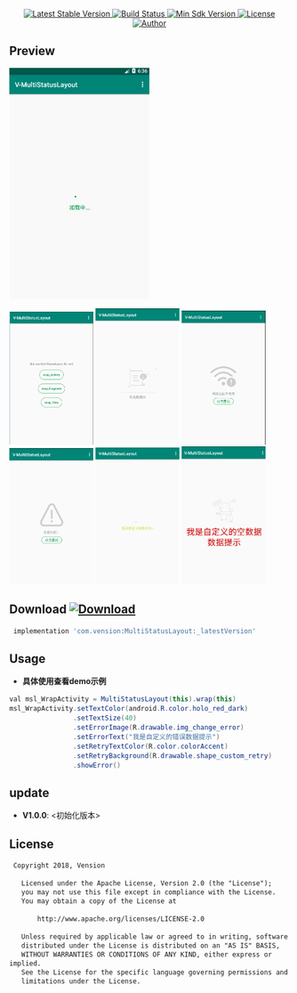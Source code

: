 <p align="center">
   <a href="https://bintray.com/vension/maven/MultiStatusLayout/_latestVersion">
    <img src="https://img.shields.io/badge/Jcenter-V1.0.0-brightgreen.svg?style=flat-square" alt="Latest Stable Version" />
  </a>
  <a href="https://travis-ci.org/Vension/V-MultiStatusLayout">
    <img src="https://travis-ci.org/Vension/V-MultiStatusLayout.svg?branch=master" alt="Build Status" />
  </a>
  <a href="https://developer.android.com/about/versions/android-4.0.html">
    <img src="https://img.shields.io/badge/API-15%2B-blue.svg?style=flat-square" alt="Min Sdk Version" />
  </a>
  <a href="http://www.apache.org/licenses/LICENSE-2.0">
    <img src="http://img.shields.io/badge/License-Apache%202.0-blue.svg?style=flat-square" alt="License" />
  </a>
  <a href="https://www.jianshu.com/u/38adb0e04e65">
    <img src="https://img.shields.io/badge/Author-Vension-orange.svg?style=flat-square" alt="Author" />
  </a>
</p>



## Preview
<p>
    <img src="images/GIF.gif" style="width: 50%;"/>
</p>
<p>
    <img src="images/image_1.jpg" style="width: 30%;"/>
    <img src="images/image_2.jpg" style="width: 30%;"/>
    <img src="images/image_3.jpg" style="width: 30%;"/>
    <img src="images/image_4.jpg" style="width: 30%;"/>
    <img src="images/image_5.jpg" style="width: 30%;"/>
    <img src="images/image_6.jpg" style="width: 30%;"/>
</p>


## Download [ ![Download](https://api.bintray.com/packages/vension/maven/MultiStatusLayout/images/download.svg) ](https://bintray.com/vension/maven/MultiStatusLayout/_latestVersion)
``` gradle
 implementation 'com.vension:MultiStatusLayout:_latestVersion'
```

## Usage

* **具体使用查看demo示例**
```java
val msl_WrapActivity = MultiStatusLayout(this).wrap(this)
msl_WrapActivity.setTextColor(android.R.color.holo_red_dark)
                .setTextSize(40)
                .setErrorImage(R.drawable.img_change_error)
                .setErrorText("我是自定义的错误数据提示")
                .setRetryTextColor(R.color.colorAccent)
                .setRetryBackground(R.drawable.shape_custom_retry)
                .showError()
```

## update
* **V1.0.0**: <初始化版本>


## License
```
 Copyright 2018, Vension

   Licensed under the Apache License, Version 2.0 (the "License");
   you may not use this file except in compliance with the License.
   You may obtain a copy of the License at

       http://www.apache.org/licenses/LICENSE-2.0

   Unless required by applicable law or agreed to in writing, software
   distributed under the License is distributed on an "AS IS" BASIS,
   WITHOUT WARRANTIES OR CONDITIONS OF ANY KIND, either express or implied.
   See the License for the specific language governing permissions and
   limitations under the License.
```

